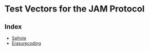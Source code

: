 # Test Vectors for the JAM Protocol

## Index

- [Safrole](./safrole/README.md)
- [Erasurecoding](./erasurecoding/README.md)
